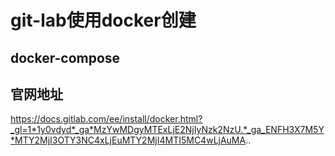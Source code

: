 # git-lab使用docker创建
## docker-compose
## 官网地址
https://docs.gitlab.com/ee/install/docker.html?_gl=1*1y0vdyd*_ga*MzYwMDgyMTExLjE2NjIyNzk2NzU.*_ga_ENFH3X7M5Y*MTY2MjI3OTY3NC4xLjEuMTY2MjI4MTI5MC4wLjAuMA..